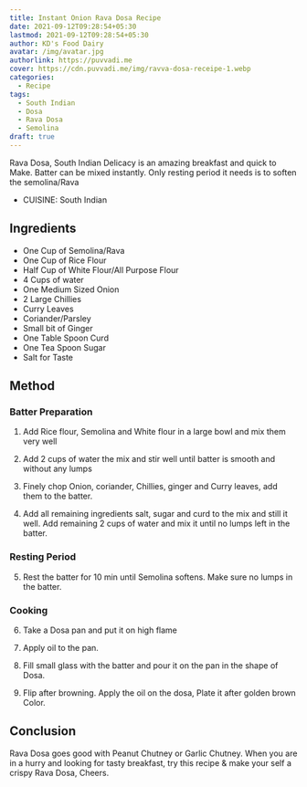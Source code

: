 ```yaml
---
title: Instant Onion Rava Dosa Recipe
date: 2021-09-12T09:28:54+05:30
lastmod: 2021-09-12T09:28:54+05:30
author: KD's Food Dairy
avatar: /img/avatar.jpg
authorlink: https://puvvadi.me
cover: https://cdn.puvvadi.me/img/ravva-dosa-receipe-1.webp
categories:
  - Recipe
tags:
  - South Indian
  - Dosa
  - Rava Dosa
  - Semolina
draft: true
---
```


Rava Dosa, South Indian Delicacy is an amazing breakfast and quick to Make. Batter can be mixed instantly. Only resting period it needs is to soften the semolina/Rava

<!--more-->

* CUISINE: South Indian

## Ingredients

* One Cup of Semolina/Rava
* One Cup of Rice Flour
* Half Cup of White Flour/All Purpose Flour
* 4 Cups of water
* One Medium Sized Onion
* 2 Large Chillies
* Curry Leaves
* Coriander/Parsley
* Small bit of Ginger
* One Table Spoon Curd
* One Tea Spoon Sugar
* Salt for Taste

## Method

### Batter Preparation

1. Add Rice flour, Semolina and White flour in a large bowl and mix them very well

2. Add 2 cups of water the mix and stir well until batter is smooth and without any lumps

3. Finely chop Onion, coriander, Chillies, ginger and Curry leaves, add them to the batter.

4. Add all remaining ingredients salt, sugar and curd to the mix and still it well. Add remaining 2 cups of water and mix it until no lumps left in the batter.

### Resting Period

5. Rest the batter for 10 min until Semolina softens. Make sure no lumps in the batter.

### Cooking

6. Take a Dosa pan and put it on high flame

7. Apply oil to the pan.

8. Fill small glass with the batter and pour it on the pan in the shape of Dosa.

9. Flip after browning. Apply the oil on the dosa, Plate it after golden brown Color.

## Conclusion

Rava Dosa goes good with Peanut Chutney or Garlic Chutney. When you are in a hurry and looking for tasty breakfast, try this recipe & make your self a crispy Rava Dosa, Cheers.
